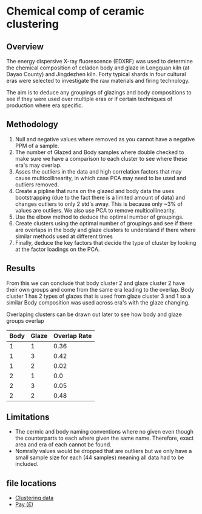 # Chemical comp of ceramic clustering

## Overview
The energy dispersive X-ray fluorescence (EDXRF) was used to determine the chemical composition of celadon body and glaze in Longquan kiln (at Dayao County) and Jingdezhen kiln. Forty typical shards in four cultural eras were selected to investigate the raw materials and firing technology.

The aim is to deduce any groupings of glazings and body compositions to see if they were used over multiple eras or if certain techniques of production where era specific. 

## Methodology 
1. Null and negative values where removed as you cannot have a negative PPM of a sample.
2. The number of Glazed and Body samples where double checked to make sure we have a comparison to each cluster to see where these era's may overlap.
3. Asses the outliers in the data and high correlation factors that may cause multicollinearity, in which case PCA may need to be used and outliers removed.
4. Create a pipline that runs on the glazed and body data the uses bootstrapping (due to the fact there is a limited amount of data) and changes outliers to only 2 std's away. This is because only ~3% of values are outliers. We also use PCA to remove multicollinearity.
5. Use the elbow method to deduce the optimal number of groupings.
6. Create clusters using the optimal number of groupings and see if there are overlaps in the body and glaze clusters to understand if there where similar methods used at different times
7. Finally, deduce the key factors that decide the type of cluster by looking at the factor loadings on the PCA.

## Results

From this we can conclude that body cluster 2 and glaze cluster 2 have their own groups and come from the same era leading to the overlap.
Body cluster 1 has 2 types of glazes that is used from glaze cluster 3 and 1 so a similar Body composition was used across era's with the glaze changing.

Overlaping clusters can be drawn out later to see how body and glaze groups overlap 

| Body | Glaze | Overlap Rate |
|------|-------|--------------|
| 1    | 1     | 0.36         |
| 1    | 3     | 0.42         |
| 1    | 2     | 0.02         |
| 2    | 1     | 0.0          |
| 2    | 3     | 0.05         |
| 2    | 2     | 0.48         |

## Limitations 
- The cermic and body naming conventions where no given even though the counterparts to each where given the same name. Therefore, exact area and era of each cannot be found.
- Nomrally values would be dropped that are outliers but we only have a small sample size for each (44 samples) meaning all data had to be included.

## file locations
- [Clustering data](https://archive.ics.uci.edu/dataset/583/chemical+composition+of+ceramic+samples)
- [Pay (£)](https://www.ons.gov.uk/employmentandlabourmarket/peopleinwork/earningsandworkinghours)

